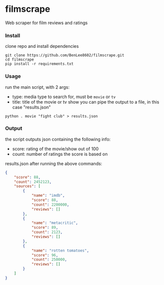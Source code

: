 # filmscrape
Web scraper for film reviews and ratings

### Install
clone repo and install dependencies
```
git clone https://github.com/BenLee8602/filmscrape.git
cd filmscrape
pip install -r requirements.txt
```

### Usage
run the main script, with 2 args:
- type: media type to search for, must be `movie` or `tv`
- title: title of the movie or tv show
you can pipe the output to a file, in this case "results.json"
```
python . movie "fight club" > results.json
```

### Output
the script outputs json containing the following info:
- score: rating of the movie/show out of 100
- count: number of ratings the score is based on

results.json after running the above commands:
```json
{
    "score": 88,
    "count": 2452123,
    "sources": [
        {
            "name": "imdb",
            "score": 88,
            "count": 2200000,
            "reviews": []
        },
        {
            "name": "metacritic",
            "score": 89,
            "count": 2123,
            "reviews": []
        },
        {
            "name": "rotten tomatoes",
            "score": 96,
            "count": 250000,
            "reviews": []
        }
    ]
}

```
